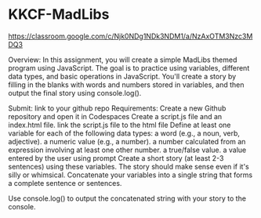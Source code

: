 # KKCF-MadLibs
https://classroom.google.com/c/Njk0NDg1NDk3NDM1/a/NzAxOTM3Nzc3MDQ3

Overview:
In this assignment, you will create a simple MadLibs themed program using JavaScript. The goal is to practice using variables, different data types, and basic operations in JavaScript. You'll create a story by filling in the blanks with words and numbers stored in variables, and then output the final story using console.log().

Submit: link to your github repo
Requirements:
Create a new Github repository and open it in Codespaces
Create a script.js file and an index.html file. link the script.js file to the html  file
Define at least one variable for each of the following data types:
a word (e.g., a noun, verb, adjective).
a numeric value (e.g., a number).
 a number calculated from an expression involving at least one other number.
 a true/false value.
a value entered by the user using prompt 
Create a short story (at least 2-3 sentences) using these variables. The story should make sense even if it's silly or whimsical.
Concatenate your variables into a single string that forms a complete sentence or sentences.

Use console.log() to output the concatenated string with your story to the console.
